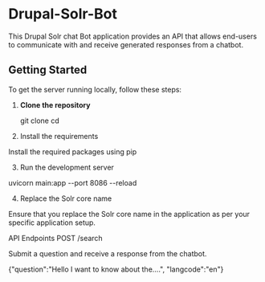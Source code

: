 # Drupal-Solr-Bot

This Drupal Solr chat Bot application provides an API that allows end-users to communicate with and receive generated responses from a chatbot.

## Getting Started

To get the server running locally, follow these steps:

1. **Clone the repository**

   git clone <repository-url>
   cd <repository-name>

2. Install the requirements

Install the required packages using pip

3. Run the development server

uvicorn main:app --port 8086 --reload

4. Replace the Solr core name

Ensure that you replace the Solr core name in the application as per your specific application setup.

API Endpoints
POST /search

Submit a question and receive a response from the chatbot.

{"question":"Hello I want to know about the....", "langcode":"en"}